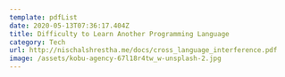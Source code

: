 ```yaml
---
template: pdfList
date: 2020-05-13T07:36:17.404Z
title: Difficulty to Learn Another Programming Language
category: Tech
url: http://nischalshrestha.me/docs/cross_language_interference.pdf
image: /assets/kobu-agency-67l18r4tw_w-unsplash-2.jpg
---
```

